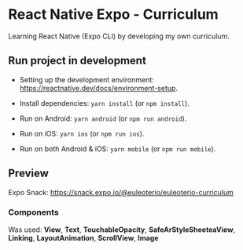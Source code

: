 # React Native Expo - Curriculum

Learning React Native (Expo CLI) by developing my own curriculum.

## Run project in development

- Setting up the development environment: https://reactnative.dev/docs/environment-setup.

- Install dependencies: `yarn install` (or `npm install`).

- Run on Android: `yarn android` (or `npm run android`).

- Run on iOS: `yarn ios` (or `npm run ios`).

- Run on both Android & iOS: `yarn mobile` (or `npm run mobile`).

## Preview

Expo Snack: https://snack.expo.io/@euleoterio/euleoterio-curriculum

### Components

Was used: **View**, **Text**, **TouchableOpacity**, **SafeArStyleSheeteaView**, **Linking**, **LayoutAnimation**, **ScrollView**, **Image**
